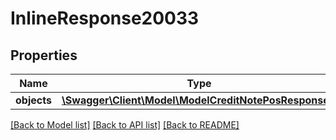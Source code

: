 # InlineResponse20033

## Properties
Name | Type | Description | Notes
------------ | ------------- | ------------- | -------------
**objects** | [**\Swagger\Client\Model\ModelCreditNotePosResponse[]**](ModelCreditNotePosResponse.md) |  | [optional] 

[[Back to Model list]](../../README.md#documentation-for-models) [[Back to API list]](../../README.md#documentation-for-api-endpoints) [[Back to README]](../../README.md)

